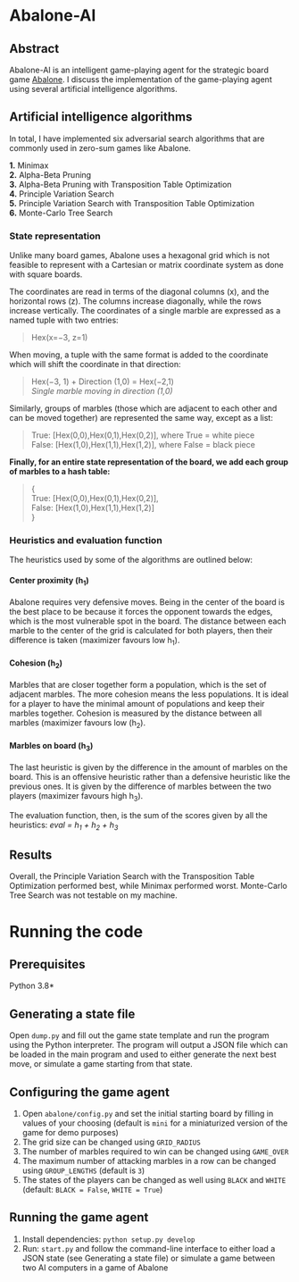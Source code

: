 # Abalone-AI


## Abstract
Abalone-AI is an intelligent game-playing agent for the strategic board game [Abalone](https://en.wikipedia.org/wiki/Abalone_(board_game)). I discuss the implementation of the game-playing agent using several artificial intelligence algorithms.


## Artificial intelligence algorithms
In total, I have implemented six adversarial search algorithms that are commonly used in zero-sum games like Abalone.

**1.** Minimax  
**2.** Alpha-Beta Pruning  
**3.** Alpha-Beta Pruning with Transposition Table Optimization  
**4.** Principle Variation Search  
**5.** Principle Variation Search with Transposition Table Optimization  
**6.** Monte-Carlo Tree Search  

### State representation
Unlike many board games, Abalone uses a hexagonal grid which is not feasible to represent with a Cartesian or matrix coordinate system as done with square boards.

The coordinates are read in terms of the diagonal columns (x), and the horizontal rows (z). The columns increase diagonally, while the rows increase vertically. The coordinates of a single marble are expressed as a named tuple with two entries:

> Hex(x=−3, z=1)

When moving, a tuple with the same format is added to the coordinate which will shift the coordinate in that direction:

> Hex(−3, 1) + Direction (1,0) = Hex(−2,1)  
> *Single marble moving in direction (1,0)*

Similarly, groups of marbles (those which are adjacent to each other and can be moved together) are represented the same way, except as a list:

> True: [Hex(0,0),Hex(0,1),Hex(0,2)], where True = white piece  
> False: [Hex(1,0),Hex(1,1),Hex(1,2)], where False = black piece

**Finally, for an entire state representation of the board, we add each group of marbles to a hash table:**

> {  
> True: [Hex(0,0),Hex(0,1),Hex(0,2)],  
> False: [Hex(1,0),Hex(1,1),Hex(1,2)]  
> }  

### Heuristics and evaluation function
The heuristics used by some of the algorithms are outlined below:

#### Center proximity (h<sub>1</sub>)
Abalone requires very defensive moves. Being in the center of the board is the best place to be because it forces the opponent towards the edges, which is the most vulnerable spot in the board. The distance between each marble to the center of the grid is calculated for both players, then their difference is taken (maximizer favours low h<sub>1</sub>).

#### Cohesion (h<sub>2</sub>)
Marbles that are closer together form a population, which is the set of adjacent marbles. The more cohesion means the less populations. It is ideal for a player to have the minimal amount of populations and keep their marbles together. Cohesion is measured by the distance between all marbles (maximizer favours low (h<sub>2</sub>).

#### Marbles on board (h<sub>3</sub>)
The last heuristic is given by the difference in the amount of marbles on the board. This is an offensive heuristic rather than a defensive heuristic like the previous ones. It is given by the difference of marbles between the two players (maximizer favours high h<sub>3</sub>).

The evaluation function, then, is the sum of the scores given by all the heuristics: *eval = h<sub>1</sub> + h<sub>2</sub> + h<sub>3</sub>*  



## Results
Overall, the Principle Variation Search with the Transposition Table Optimization performed best, while Minimax performed worst. Monte-Carlo Tree Search was not testable on my machine.

# Running the code
## Prerequisites
Python 3.8*

## Generating a state file
Open `dump.py` and fill out the game state template and run the program using the Python interpreter. The program will output a JSON file which can be loaded in the main program and used to either generate the next best move, or simulate a game starting from that state.

## Configuring the game agent
1. Open `abalone/config.py` and set the initial starting board by filling in values of your choosing (default is `mini` for a miniaturized version of the game for demo purposes)
2. The grid size can be changed using `GRID_RADIUS`
3. The number of marbles required to win can be changed using `GAME_OVER`
4. The maximum number of attacking marbles in a row can be changed using `GROUP_LENGTHS` (default is `3`)
5. The states of the players can be changed as well using `BLACK` and `WHITE` (default: `BLACK = False`, `WHITE = True`)

## Running the game agent
1. Install dependencies: `python setup.py develop`
2. Run: `start.py` and follow the command-line interface to either load a JSON state (see Generating a state file) or simulate a game between two AI computers in a game of Abalone
